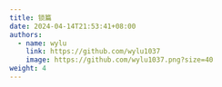 ```yaml
---
title: 锁篇
date: 2024-04-14T21:53:41+08:00
authors:
  - name: wylu
    link: https://github.com/wylu1037
    image: https://github.com/wylu1037.png?size=40
weight: 4
---
```

